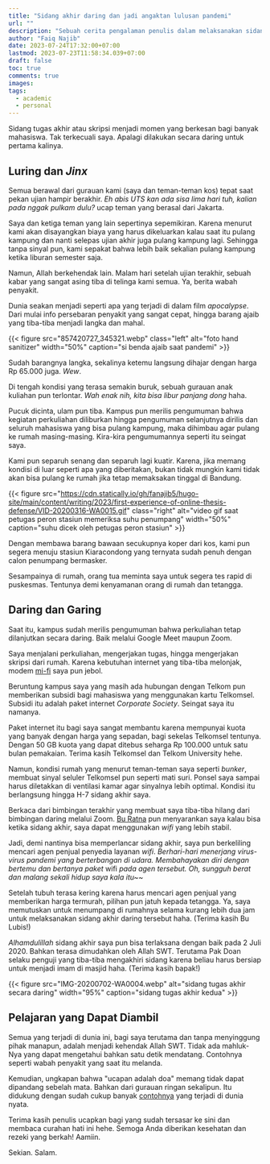 ```yaml
---
title: "Sidang akhir daring dan jadi angaktan lulusan pandemi"
url: ""
description: "Sebuah cerita pengalaman penulis dalam melaksanakan sidang akhir secara online."
author: "Faiq Najib"
date: 2023-07-24T17:32:00+07:00
lastmod: 2023-07-23T11:58:34.039+07:00
draft: false
toc: true
comments: true
images:
tags:
  - academic
  - personal
---
```


Sidang tugas akhir atau skripsi menjadi momen yang berkesan bagi banyak mahasiswa. Tak terkecuali saya. Apalagi dilakukan secara daring untuk pertama kalinya.

## Luring dan _Jinx_

Semua berawal dari gurauan kami (saya dan teman-teman kos) tepat saat pekan ujian hampir berakhir. _Eh abis UTS kan ada sisa lima hari tuh, kalian pada nggak pulkam dulu?_ ucap teman yang berasal dari Jakarta.

Saya dan ketiga teman yang lain sepertinya sepemikiran. Karena menurut kami akan disayangkan biaya yang harus dikeluarkan kalau saat itu pulang kampung dan nanti selepas ujian akhir juga pulang kampung lagi. Sehingga tanpa sinyal pun, kami sepakat bahwa lebih baik sekalian pulang kampung ketika liburan semester saja.

Namun, Allah berkehendak lain. Malam hari setelah ujian terakhir, sebuah kabar yang sangat asing tiba di telinga kami semua. Ya, berita wabah penyakit.

Dunia seakan menjadi seperti apa yang terjadi di dalam film _apocalypse_. Dari mulai info persebaran penyakit yang sangat cepat, hingga barang ajaib yang tiba-tiba menjadi langka dan mahal.

{{< figure src="857420727_345321.webp" class="left" alt="foto hand sanitizer" width="50%" caption="si benda ajaib saat pandemi" >}}

Sudah barangnya langka, sekalinya ketemu langsung dihajar dengan harga Rp 65.000 juga. _Wew_.

Di tengah kondisi yang terasa semakin buruk, sebuah gurauan anak kuliahan pun terlontar. _Wah enak nih, kita bisa libur panjang dong_ haha.

Pucuk dicinta, ulam pun tiba. Kampus pun merilis pengumuman bahwa kegiatan perkuliahan diliburkan hingga pengumuman selanjutnya dirilis dan seluruh mahasiswa yang bisa pulang kampung, maka dihimbau agar pulang ke rumah masing-masing. Kira-kira pengumumannya seperti itu seingat saya.

Kami pun separuh senang dan separuh lagi kuatir. Karena, jika memang kondisi di luar seperti apa yang diberitakan, bukan tidak mungkin kami tidak akan bisa pulang ke rumah jika tetap memaksakan tinggal di Bandung.

{{< figure src="https://cdn.statically.io/gh/fanajib5/hugo-site/main/content/writing/2023/first-experience-of-online-thesis-defense/VID-20200316-WA0015.gif" class="right" alt="video gif saat petugas peron stasiun memeriksa suhu penumpang" width="50%" caption="suhu dicek oleh petugas peron stasiun" >}}

Dengan membawa barang bawaan secukupnya koper dari kos, kami pun segera menuju stasiun Kiaracondong yang ternyata sudah penuh dengan calon penumpang bermasker.

Sesampainya di rumah, orang tua meminta saya untuk segera tes rapid di puskesmas. Tentunya demi kenyamanan orang di rumah dan tetangga.

## Daring dan Garing

Saat itu, kampus sudah merilis pengumuman bahwa perkuliahan tetap dilanjutkan secara daring. Baik melalui Google Meet maupun Zoom.

Saya menjalani perkuliahan, mengerjakan tugas, hingga mengerjakan skripsi dari rumah. Karena kebutuhan internet yang tiba-tiba melonjak, modem [mi-fi](https://www.duniaandroid.com/2018/10/mifi-andromax-tidak-konek-internet.html) saya pun jebol.

Beruntung kampus saya yang masih ada hubungan dengan Telkom pun memberikan subsidi bagi mahasiswa yang menggunakan kartu Telkomsel. Subsidi itu adalah paket internet _Corporate Society_. Seingat saya itu namanya.

Paket internet itu bagi saya sangat membantu karena mempunyai kuota yang banyak dengan harga yang sepadan, bagi sekelas Telkomsel tentunya. Dengan 50 GB kuota yang dapat ditebus seharga Rp 100.000 untuk satu bulan pemakaian. Terima kasih Telkomsel dan Telkom University hehe.

Namun, kondisi rumah yang menurut teman-teman saya seperti _bunker_, membuat sinyal seluler Telkomsel pun seperti mati suri. Ponsel saya sampai harus diletakkan di ventilasi kamar agar sinyalnya lebih optimal. Kondisi itu berlangsung hingga H-7 sidang akhir saya.

Berkaca dari bimbingan terakhir yang membuat saya tiba-tiba hilang dari bimbingan daring melalui Zoom. [Bu Ratna](https://network.rg.telkomuniversity.ac.id/profile-dosen-rmy/) pun menyarankan saya kalau bisa ketika sidang akhir, saya dapat menggunakan _wifi_ yang lebih stabil.

Jadi, demi nantinya bisa memperlancar sidang akhir, saya pun berkeliling mencari agen penjual penyedia layanan _wifi_. _Berhari-hari menerjang virus-virus pandemi yang berterbangan di udara. Membahayakan diri dengan bertemu dan bertanya paket_ wifi _pada agen tersebut. Oh, sungguh berat dan malang sekali hidup saya kala itu~~_

Setelah tubuh terasa kering karena harus mencari agen penjual yang memberikan harga termurah, pilihan pun jatuh kepada tetangga. Ya, saya memutuskan untuk menumpang di rumahnya selama kurang lebih dua jam untuk melaksanakan sidang akhir daring tersebut haha. (Terima kasih Bu Lubis!)

_Alhamdulillah_ sidang akhir saya pun bisa terlaksana dengan baik pada 2 Juli 2020. Bahkan terasa dimudahkan oleh Allah SWT. Terutama Pak Doan selaku penguji yang tiba-tiba mengakhiri sidang karena beliau harus bersiap untuk menjadi imam di masjid haha. (Terima kasih bapak!)

{{< figure src="IMG-20200702-WA0004.webp" alt="sidang tugas akhir secara daring" width="95%" caption="sidang tugas akhir kedua" >}}

## Pelajaran yang Dapat Diambil

Semua yang terjadi di dunia ini, bagi saya terutama dan tanpa menyinggung pihak manapun, adalah menjadi kehendak Allah SWT. Tidak ada mahluk-Nya yang dapat mengetahui bahkan satu detik mendatang. Contohnya seperti wabah penyakit yang saat itu melanda.

Kemudian, ungkapan bahwa "ucapan adalah doa" memang tidak dapat dipandang sebelah mata. Bahkan dari gurauan ringan sekalipun. Itu didukung dengan sudah cukup banyak [contohnya](https://id.quora.com/Apa-bukti-dari-perkataan-adalah-doa) yang terjadi di dunia nyata.

Terima kasih penulis ucapkan bagi yang sudah tersasar ke sini dan membaca curahan hati ini hehe. Semoga Anda diberikan kesehatan dan rezeki yang berkah! Aamiin.

Sekian. Salam.
